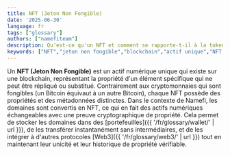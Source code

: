 ```yaml
---
title: NFT (Jeton Non Fongible)
date: '2025-06-30'
language: fr
tags: ["glossary"]
authors: ["namefiteam"]
description: Qu'est-ce qu'un NFT et comment se rapporte-t-il à la tokenisation de domaine ?
keywords: ["NFT","jeton non fongible","blockchain","actif unique","NFT de domaine"]
---
```


Un **NFT (Jeton Non Fongible)** est un actif numérique unique qui existe sur une blockchain, représentant la propriété d'un élément spécifique qui ne peut être répliqué ou substitué. Contrairement aux cryptomonnaies qui sont fongibles (un Bitcoin équivaut à un autre Bitcoin), chaque NFT possède des propriétés et des métadonnées distinctes. Dans le contexte de Namefi, les domaines sont convertis en NFT, ce qui en fait des actifs numériques échangeables avec une preuve cryptographique de propriété. Cela permet de stocker les domaines dans des [portefeuilles]({{ '/fr/glossary/wallet/' | url }}), de les transférer instantanément sans intermédiaires, et de les intégrer à d'autres protocoles [Web3]({{ '/fr/glossary/web3/' | url }}) tout en maintenant leur unicité et leur historique de propriété vérifiable.